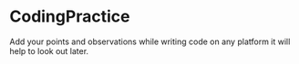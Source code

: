 # CodingPractice
Add your points and observations while writing code on any platform it will help to look out later.
